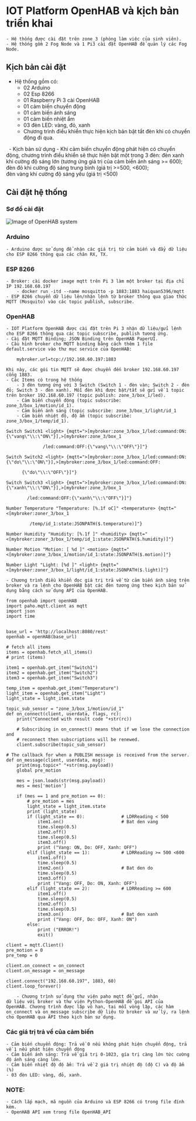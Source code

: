# IOT Platform OpenHAB và kịch bản triển khai
    - Hệ thống được cài đặt trên zone_3 (phòng làm việc của sinh viên). 
    - Hệ thống gồm 2 Fog Node và 1 Pi3 cài đặt OpenHAB để quản lý các Fog Node.
    
## Kịch bản cài đặt
  - Hệ thống gồm có: 
    - 02 Arduino
    - 02 Esp 8266
    - 01 Raspberry Pi 3 cài OpenHAB
    - 01 cảm biến chuyển động
    - 01 cảm biến ánh sáng
    - 01 cảm biến nhiệt ẩm
    - 03 đèn LED: vàng, đỏ, xanh
    - Chương trình điều khiển thực hiện kịch bản bật tắt đèn khi có chuyển động đi qua.
    
  - Kịch bản sử dụng
    - Khi cảm biến chuyển động phát hiện có chuyển động, chương trình điều khiển sẽ thực hiện bật một trong 3 đèn: đèn xanh khi cường độ sáng lớn (tương ứng giá trị của cảm biến ánh sáng >= 600); đèn đỏ khi cường độ sáng trung bình (giá trị >=500, <600); đèn vàng khi cường độ sáng yếu (giá trị <500)
    
## Cài đặt hệ thống

### Sơ đồ cài đặt
![Image of OpenHAB system](https://github.com/haiquan5396/K59_training/raw/master/HaiQuan/Homeassistant/image/serverRoom.jpg)


### Arduino
    - Arduino được sử dụng để nhận các giá trị từ cảm biến và đẩy dữ liệu cho ESP 8266 thông qua các chân RX, TX. 
### ESP 8266
    - Broker: cài docker image mqtt trên Pi 3 làm một broker tại địa chỉ IP 192.168.60.197
        - docker run -itd --name mosquitto -p 1883:1883 haiquan5396/mqtt 
    - ESP 8266 chuyển dữ liệu lên/nhận lệnh từ broker thông qua giao thức MQTT (Mosquito) vào các topic publish, subscribe.  
      
### OpenHAB        
    - IOT Platform OpenHAB được cài đặt trên Pi 3 nhận dữ liệu/gửi lệnh cho ESP 8266 thông qua các topic subscribe, publish tương ứng. 
    - Cài đặt MQTT Binding; JSON Binding trên OpenHAB PaperUI.
    - Cầu hình broker cho MQTT binding bằng cách thêm 1 file default.service vào thư mục service của OpenHAB:
``` 
    mybroker.url=tcp://192.168.60.197:1883
```
    Khi này, các gói tin MQTT sẽ được chuyển đến broker 192.168.60.197 cổng 1883.
    - Các Items có trong hệ thống 
        - 3 đèn tương ứng với 3 Switch (Switch 1 - đèn vàn; Switch 2 - đèn đỏ; Switch 3 - đèn xanh). Mỗi đèn khi được bật/tắt sẽ gửi về 1 topic trên broker 192.168.60.197 (topic publish: zone_3/box_1/led).
        - Cảm biến chuyển động (topic subscribe: zone_3/box_1/motion/id_1).
        - Cảm biến ánh sáng (topic subscribe: zone_3/box_1/light/id_1
        - Cảm biến nhiệt độ, độ ẩm (topic subscribe: zone_3/box_1/temp/id_1).
```
Switch Switch1 <light> {mqtt=">[mybroker:zone_3/box_1/led:command:ON:{\"vang\"\\:\"ON\"}],>[mybroker:zone_3/box_1                                                                                                               /led:command:OFF:{\"vang\"\\:\"OFF\"}]"}

Switch Switch2 <light> {mqtt=">[mybroker:zone_3/box_1/led:command:ON:{\"do\"\\:\"ON\"}],>[mybroker:zone_3/box_1/led:command:OFF:                                                                                         {\"do\"\\:\"OFF\"}]"}

Switch Switch3 <light> {mqtt=">[mybroker:zone_3/box_1/led:command:ON:{\"xanh\"\\:\"ON\"}],>[mybroker:zone_3/box_1                                                                                                         /led:command:OFF:{\"xanh\"\\:\"OFF\"}]"}

Number Temperature "Temperature: [%.1f oC]" <temperature> {mqtt="<[mybroker:zoner_3/box_1                                                                                                                               /temp/id_1:state:JSONPATH($.temperature)]"}

Number Humidity "Humidity: [%.1f ]" <humidity> {mqtt="<[mybroker:zoner_3/box_1/temp/id_1:state:JSONPATH($.humidity)]"}

Number Motion "Motion: [ %d ]" <motion> {mqtt="<[mybroker:zone_3/box_1/motion/id_1:state:JSONPATH($.motion)]"}

Number Light "Light: [%d ]" <light> {mqtt="<[mybroker:zoner_3/box_1/light/id_1:state:JSONPATH($.light)]"}
```
    - Chương trình điều khiển đọc giá trị trả về từ cảm biến ánh sáng trên broker và ra lệnh cho OpenHAB bật các đèn tương ứng theo kịch bản sử dụng bằng cách sử dụng API của OpenHAB.
```
from openhab import openHAB
import paho.mqtt.client as mqtt
import json
import time


base_url = 'http://localhost:8080/rest'
openhab = openHAB(base_url)

# fetch all items
items = openhab.fetch_all_items()
# print (items)

item1 = openhab.get_item("Switch1")
item2 = openhab.get_item("Switch2")
item3 = openhab.get_item("Switch3")

temp_item = openhab.get_item("Temperature")
light_item = openhab.get_item("Light")
light_state = light_item.state

topic_sub_sensor = "zone_3/box_1/motion/id_1"
def on_connect(client, userdata, flags, rc):
	print("Connected with result code "+str(rc))

    # Subscribing in on_connect() means that if we lose the connection and
    # reconnect then subscriptions will be renewed.
	client.subscribe(topic_sub_sensor)

# The callback for when a PUBLISH message is received from the server.
def on_message(client, userdata, msg):
	print(msg.topic+" "+str(msg.payload))
	global pre_motion
	
	mes = json.loads(str(msg.payload))
	mes = mes['motion']

	if (mes == 1 and pre_motion == 0):
		# pre_motion = mes
		light_state = light_item.state
		print (light_state)
		if (light_state == 0):				# LDRReading < 500
			item1.on()						# Bat den vang
			time.sleep(0.5)
			item2.off()
			time.sleep(0.5)
			item3.off()
			print ("Vang: ON, Do: OFF, Xanh: OFF")
		elif (light_state == 1):			# LDRReading >= 500 <600
			item1.off()
			time.sleep(0.5)
			item2.on()						# Bat den do
			time.sleep(0.5)
			item3.off()
			print ("Vang: OFF, Do: ON, Xanh: OFF")	
		elif (light_state == 2):			# LDRReading >= 600
			item1.off()
			time.sleep(0.5)
			item2.off()
			time.sleep(0.5)
			item3.on()						# Bat den xanh
			print ("Vang: OFF, Do: OFF, Xanh: ON")	
		else:
			print ("ERROR!")
			exit()

client = mqtt.Client()
pre_motion = 0
pre_temp = 0

client.on_connect = on_connect
client.on_message = on_message

client.connect("192.168.60.197", 1883, 60)
client.loop_forever()
```
        - Chương trình sử dụng thư viện paho mqtt để gửi, nhận dữ liệu với broker và thư viện Python-OpenHAB để gọi API của OpenHAB. Chương trình được lặp vô hạn, tại mỗi vòng lặp, các hàm on_connect và on_message subscribe dữ liệu từ broker và xử lý, ra lệnh cho OpenHAB qua API theo kịch bản sử dụng.
    
### Các giá trị trả về của cảm biến
    - Cảm biến chuyển động: Trả về 0 nếu không phát hiện chuyển động, trả về 1 nếu phát hiện chuyển động
    - Cảm biến ánh sáng: Trả về giá trị 0-1023, gía trị càng lớn tức cường độ ánh sáng càng lớn.
    - Cảm biến nhiệt độ độ ẩm: Trả về 2 giá trị nhiệt độ (độ C) và độ ẩm (%)
    - 03 đèn LED: vàng, đỏ, xanh.

### NOTE:
    - Cách lắp mạch, mã nguồn của Arduino và ESP 8266 có trong file đính kèm.
    - OpenHAB API xem trong file OpenHAB_API 
    
